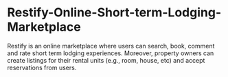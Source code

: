 # Restify-Online-Short-term-Lodging-Marketplace
Restify is an online marketplace where users can search, book, comment and rate short term lodging experiences. Moreover, property owners can create listings for their rental units (e.g., room, house, etc) and accept reservations from users. 
